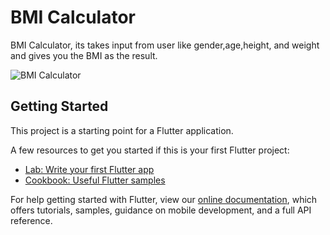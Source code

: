 # BMI Calculator

BMI Calculator, its takes input from user like gender,age,height, and weight and gives you the BMI as the result.

![BMI Calculator](https://user-images.githubusercontent.com/53833570/93013053-9fb32600-f5c2-11ea-9d2d-71fd57e9b594.png)


## Getting Started

This project is a starting point for a Flutter application.

A few resources to get you started if this is your first Flutter project:

- [Lab: Write your first Flutter app](https://flutter.dev/docs/get-started/codelab)
- [Cookbook: Useful Flutter samples](https://flutter.dev/docs/cookbook)

For help getting started with Flutter, view our
[online documentation](https://flutter.dev/docs), which offers tutorials,
samples, guidance on mobile development, and a full API reference.
